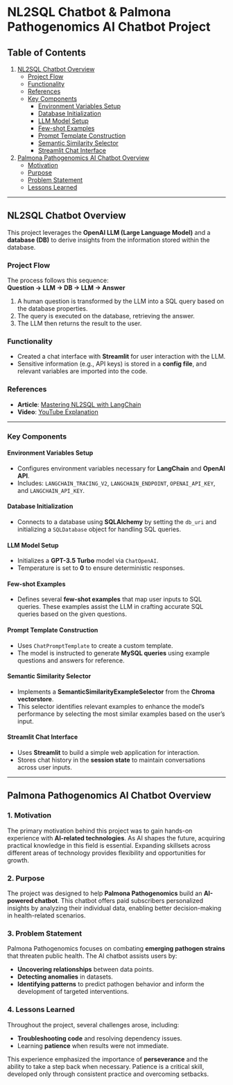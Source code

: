 # NL2SQL Chatbot & Palmona Pathogenomics AI Chatbot Project

## Table of Contents
1. [NL2SQL Chatbot Overview](#nl2sql-chatbot-overview)  
   - [Project Flow](#project-flow)  
   - [Functionality](#functionality)  
   - [References](#references)  
   - [Key Components](#key-components)  
     - [Environment Variables Setup](#environment-variables-setup)  
     - [Database Initialization](#database-initialization)  
     - [LLM Model Setup](#llm-model-setup)  
     - [Few-shot Examples](#few-shot-examples)  
     - [Prompt Template Construction](#prompt-template-construction)  
     - [Semantic Similarity Selector](#semantic-similarity-selector)  
     - [Streamlit Chat Interface](#streamlit-chat-interface)  
2. [Palmona Pathogenomics AI Chatbot Overview](#palmona-pathogenomics-ai-chatbot-overview)  
   - [Motivation](#motivation)  
   - [Purpose](#purpose)  
   - [Problem Statement](#problem-statement)  
   - [Lessons Learned](#lessons-learned)

---

## NL2SQL Chatbot Overview

This project leverages the **OpenAI LLM (Large Language Model)** and a **database (DB)** to derive insights from the information stored within the database. 

### Project Flow
The process follows this sequence:  
**Question → LLM → DB → LLM → Answer**

1. A human question is transformed by the LLM into a SQL query based on the database properties.
2. The query is executed on the database, retrieving the answer.
3. The LLM then returns the result to the user.

### Functionality
- Created a chat interface with **Streamlit** for user interaction with the LLM.  
- Sensitive information (e.g., API keys) is stored in a **config file**, and relevant variables are imported into the code.

### References  
- **Article**: [Mastering NL2SQL with LangChain](https://blog.futuresmart.ai/mastering-natural-language-to-sql-with-langchain-nl2sql)  
- **Video**: [YouTube Explanation](https://www.youtube.com/watch?v=fss6CrmQU2Y)  

---

### Key Components

#### Environment Variables Setup
- Configures environment variables necessary for **LangChain** and **OpenAI API**.  
- Includes: `LANGCHAIN_TRACING_V2`, `LANGCHAIN_ENDPOINT`, `OPENAI_API_KEY`, and `LANGCHAIN_API_KEY`.

#### Database Initialization
- Connects to a database using **SQLAlchemy** by setting the `db_uri` and initializing a `SQLDatabase` object for handling SQL queries.

#### LLM Model Setup
- Initializes a **GPT-3.5 Turbo** model via `ChatOpenAI`.  
- Temperature is set to **0** to ensure deterministic responses.

#### Few-shot Examples
- Defines several **few-shot examples** that map user inputs to SQL queries. These examples assist the LLM in crafting accurate SQL queries based on the given questions.

#### Prompt Template Construction
- Uses `ChatPromptTemplate` to create a custom template.  
- The model is instructed to generate **MySQL queries** using example questions and answers for reference.

#### Semantic Similarity Selector
- Implements a **SemanticSimilarityExampleSelector** from the **Chroma vectorstore**.  
- This selector identifies relevant examples to enhance the model’s performance by selecting the most similar examples based on the user’s input.

#### Streamlit Chat Interface
- Uses **Streamlit** to build a simple web application for interaction.  
- Stores chat history in the **session state** to maintain conversations across user inputs.

---

## Palmona Pathogenomics AI Chatbot Overview

### 1. Motivation  
The primary motivation behind this project was to gain hands-on experience with **AI-related technologies**. As AI shapes the future, acquiring practical knowledge in this field is essential. Expanding skillsets across different areas of technology provides flexibility and opportunities for growth.

### 2. Purpose  
The project was designed to help **Palmona Pathogenomics** build an **AI-powered chatbot**. This chatbot offers paid subscribers personalized insights by analyzing their individual data, enabling better decision-making in health-related scenarios.

### 3. Problem Statement  
Palmona Pathogenomics focuses on combating **emerging pathogen strains** that threaten public health. The AI chatbot assists users by:
- **Uncovering relationships** between data points.
- **Detecting anomalies** in datasets.
- **Identifying patterns** to predict pathogen behavior and inform the development of targeted interventions.

### 4. Lessons Learned  
Throughout the project, several challenges arose, including:
- **Troubleshooting code** and resolving dependency issues.
- Learning **patience** when results were not immediate.  

This experience emphasized the importance of **perseverance** and the ability to take a step back when necessary. Patience is a critical skill, developed only through consistent practice and overcoming setbacks.

